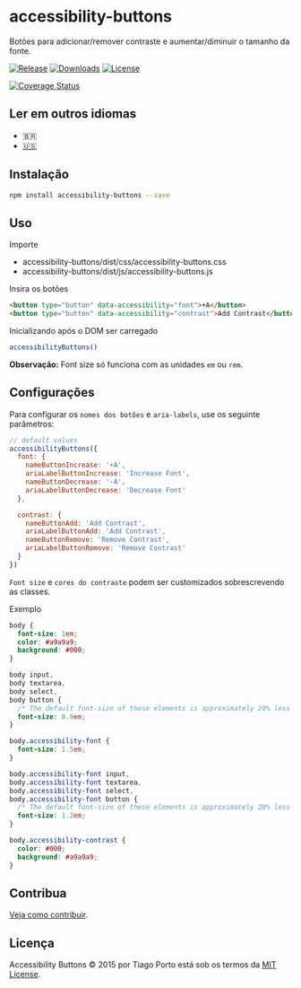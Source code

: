 # accessibility-buttons

Botões para adicionar/remover contraste e aumentar/diminuir o tamanho da fonte.

[![Release](https://img.shields.io/npm/v/accessibility-buttons.svg?style=flat-square&label=release)](https://github.com/tiagoporto/accessibility-buttons/releases)
[![Downloads](https://img.shields.io/npm/d18m/accessibility-buttons.svg?style=flat-square)](https://www.npmjs.com/package/accessibility-buttons)
[![License](https://img.shields.io/github/license/tiagoporto/accessibility-buttons.svg?style=flat-square)](https://raw.githubusercontent.com/tiagoporto/accessibility-buttons/master/LICENSE)

<!-- [![Build Status](https://img.shields.io/travis/tiagoporto/accessibility-buttons/master.svg?style=flat-square&logo=travis&label=test)](https://travis-ci.org/tiagoporto/accessibility-buttons) -->

[![Coverage Status](https://img.shields.io/coverallsCoverage/github/tiagoporto/accessibility-buttons.svg?style=flat-square)](https://coveralls.io/github/tiagoporto/accessibility-buttons)

## Ler em outros idiomas

- 🇧🇷
- [🇺🇸](./README.md)

## Instalação

```bash
npm install accessibility-buttons --save
```

## Uso

Importe

- accessibility-buttons/dist/css/accessibility-buttons.css
- accessibility-buttons/dist/js/accessibility-buttons.js

Insira os botões

```html
<button type="button" data-accessibility="font">+A</button>
<button type="button" data-accessibility="contrast">Add Contrast</button>
```

Inicializando após o DOM ser carregado

```js
accessibilityButtons()
```

**Observação:** Font size só funciona com as unidades `em` ou `rem`.

## Configurações

Para configurar os `nomes dos botões` e `aria-labels`, use os seguinte parâmetros:

```js
// default values
accessibilityButtons({
  font: {
    nameButtonIncrease: '+A',
    ariaLabelButtonIncrease: 'Increase Font',
    nameButtonDecrease: '-A',
    ariaLabelButtonDecrease: 'Decrease Font'
  },

  contrast: {
    nameButtonAdd: 'Add Contrast',
    ariaLabelButtonAdd: 'Add Contrast',
    nameButtonRemove: 'Remove Contrast',
    ariaLabelButtonRemove: 'Remove Contrast'
  }
})
```

`Font size` e `cores do contraste` podem ser customizados sobrescrevendo as classes.

Exemplo

```css
body {
  font-size: 1em;
  color: #a9a9a9;
  background: #000;
}

body input,
body textarea,
body select,
body button {
  /* The default font-size of these elements is approximately 20% less than the body */
  font-size: 0.9em;
}

body.accessibility-font {
  font-size: 1.5em;
}

body.accessibility-font input,
body.accessibility-font textarea,
body.accessibility-font select,
body.accessibility-font button {
  /* The default font-size of these elements is approximately 20% less than the body */
  font-size: 1.2em;
}

body.accessibility-contrast {
  color: #000;
  background: #a9a9a9;
}
```

## Contribua

[Veja como contribuir](https://github.com/tiagoporto/.github/blob/main/CONTRIBUTING.md).

## Licença

Accessibility Buttons © 2015 por Tiago Porto está sob os termos da [MIT License](LICENSE).
